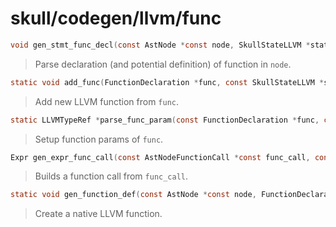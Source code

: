 # skull/codegen/llvm/func

```c
void gen_stmt_func_decl(const AstNode *const node, SkullStateLLVM *state)
```

> Parse declaration (and potential definition) of function in `node`.

```c
static void add_func(FunctionDeclaration *func, const SkullStateLLVM *state)
```

> Add new LLVM function from `func`.

```c
static LLVMTypeRef *parse_func_param(const FunctionDeclaration *func, const SkullStateLLVM *state)
```

> Setup function params of `func`.

```c
Expr gen_expr_func_call(const AstNodeFunctionCall *const func_call, const SkullStateLLVM *state)
```

> Builds a function call from `func_call`.

```c
static void gen_function_def(const AstNode *const node, FunctionDeclaration *func, SkullStateLLVM *state)
```

> Create a native LLVM function.


